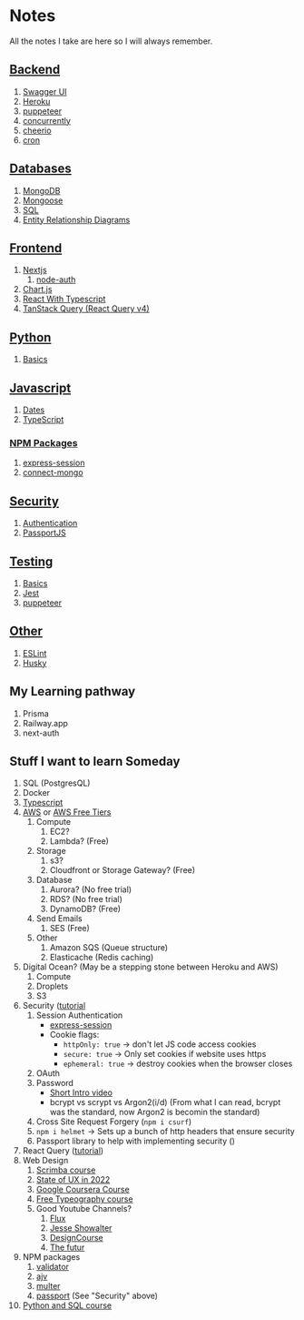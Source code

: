 # Notes

All the notes I take are here so I will always remember.

## [Backend](https://github.com/mhgamboa/notes/tree/main/Backend)

1. [Swagger UI](https://github.com/mhgamboa/notes/blob/main/Backend/swaggerUI.md)
2. [Heroku](https://github.com/mhgamboa/notes/blob/main/Backend/heroku.md)
3. [puppeteer](https://github.com/mhgamboa/notes/blob/main/Backend/puppeteer.md)
4. [concurrently](https://github.com/mhgamboa/notes/blob/main/Backend/concurrently.md)
5. [cheerio](https://github.com/mhgamboa/notes/blob/main/Backend/cheerio.md)
6. [cron](https://github.com/mhgamboa/notes/blob/main/Backend/cron.md)

## [Databases](https://github.com/mhgamboa/notes/tree/main/Databases)

1. [MongoDB](https://github.com/mhgamboa/notes/blob/main/DataBases/mongodb.md)
2. [Mongoose](https://github.com/mhgamboa/notes/blob/main/Databases/mongoose.md)
3. [SQL](https://github.com/mhgamboa/notes/blob/main/Databases/sql.md)
4. [Entity Relationship Diagrams](https://github.com/mhgamboa/notes/blob/main/Databases/entity-relationship-diagrams.md)

## [Frontend](https://github.com/mhgamboa/notes/tree/main/Frontend)

1. [Nextjs](https://github.com/mhgamboa/notes/blob/main/Frontend/nextjs.md)
   1. [node-auth](https://www.youtube.com/playlist?list=PLzYM-WGWIJDQzw0bEJKHCyx_ZDdZ13IWt)
2. [Chart.js](https://github.com/mhgamboa/notes/blob/main/Frontend/chartjs.md)
3. [React With Typescript](https://github.com/mhgamboa/notes/blob/main/Frontend/react-with-typescript.md)
4. [TanStack Query (React Query v4)](https://github.com/mhgamboa/notes/blob/main/Frontend/react-query.md)

## [Python](https://github.com/mhgamboa/notes/tree/main/Python)

1. [Basics](https://github.com/mhgamboa/notes/blob/main/Python/basics.md)

## [Javascript](https://github.com/mhgamboa/notes/tree/main/Javascript)

1. [Dates](https://github.com/mhgamboa/notes/blob/main/Javascript/dates.md)
2. [TypeScript](https://github.com/mhgamboa/notes/blob/main/Javascript/typescript.md)

### [NPM Packages](https://github.com/mhgamboa/notes/tree/main/Javascript)

1. [express-session](https://github.com/mhgamboa/notes/blob/main/Javascript/NPM%20Packages/express-session.md)
2. [connect-mongo](https://github.com/mhgamboa/notes/blob/main/Javascript/NPM%20Packages/connect-mongo.md)

## [Security](https://github.com/mhgamboa/notes/tree/main/Security)

1. [Authentication](https://github.com/mhgamboa/notes/blob/main/Security/authentication.md)
2. [PassportJS](https://github.com/mhgamboa/notes/blob/main/Security/passportjs.md)

## [Testing](https://github.com/mhgamboa/notes/tree/main/Testing)

1. [Basics](https://github.com/mhgamboa/notes/blob/main/Testing/basics.md)
2. [Jest](https://github.com/mhgamboa/notes/blob/main/Testing/jest.md)
3. [puppeteer](https://github.com/mhgamboa/notes/blob/main/Backend/puppeteer.md)

## [Other](https://github.com/mhgamboa/notes/tree/main/Other)

1. [ESLint](https://github.com/mhgamboa/notes/blob/main/Other/eslint.md)
1. [Husky](https://github.com/mhgamboa/notes/blob/main/Other/husky.md)

## My Learning pathway

1. Prisma
2. Railway.app
3. next-auth

## Stuff I want to learn Someday

1. SQL (PostgresQL)
2. Docker
3. [Typescript](https://youtube.com/playlist?list=PLC3y8-rFHvwi1AXijGTKM0BKtHzVC-LSK)
4. [AWS](https://aws.amazon.com/pricing/) or [AWS Free Tiers](https://aws.amazon.com/pricing/)
   1. Compute
      1. EC2?
      2. Lambda? (Free)
   1. Storage
      1. s3?
      2. Cloudfront or Storage Gateway? (Free)
   1. Database
      1. Aurora? (No free trial)
      2. RDS? (No free trial)
      3. DynamoDB? (Free)
   1. Send Emails
      1. SES (Free)
   1. Other
      1. Amazon SQS (Queue structure)
      1. Elasticache (Redis caching)
5. Digital Ocean? (May be a stepping stone between Heroku and AWS)
   1. Compute
   2. Droplets
   3. S3
6. Security ([tutorial](https://www.youtube.com/watch?v=F-sFp_AvHc8)
   1. Session Authentication
      - [express-session](https://www.npmjs.com/package/express-session)
      - Cookie flags:
        - `httpOnly: true` -> don't let JS code access cookies
        - `secure: true` -> Only set cookies if website uses https
        - `ephemeral: true` -> destroy cookies when the browser closes
   2. OAuth
   3. Password
      - [Short Intro video](https://www.youtube.com/watch?v=--tnZMuoK3E)
      - bcrypt vs scrypt vs Argon2(i/d) (From what I can read, bcrypt was the standard, now Argon2 is becomin the standard)
   4. Cross Site Request Forgery (`npm i csurf`)
   5. `npm i helmet` -> Sets up a bunch of http headers that ensure security
   6. Passport library to help with implementing security ()
7. React Query ([tutorial](https://www.youtube.com/watch?v=VtWkSCZX0Ec))
8. Web Design
   1. [Scrimba course](https://scrimba.com/learn/design)
   2. [State of UX in 2022](https://trends.uxdesign.cc/)
   3. [Google Coursera Course](https://www.coursera.org/learn/foundations-user-experience-design#syllabus)
   4. [Free Typeography course](https://betterwebtype.com/)
   5. Good Youtube Channels?
      1. [Flux](https://www.youtube.com/channel/UCN7dywl5wDxTu1RM3eJ_h9Q)
      2. [Jesse Showalter](https://www.youtube.com/channel/UCvBGFeXbBrq3W9_0oNLJREQ)
      3. [DesignCourse](https://www.youtube.com/c/DesignCourse/featured)
      4. [The futur](https://www.youtube.com/c/thefuturishere)
9. NPM packages
   1. [validator](https://www.npmjs.com/package/validator)
   2. [ajv](https://www.npmjs.com/package/ajv)
   3. [multer](https://www.npmjs.com/package/multer)
   4. [passport](https://www.npmjs.com/package/passport) (See "Security" above)
10. [Python and SQL course](https://www.youtube.com/watch?v=0sOvCWFmrtA)
